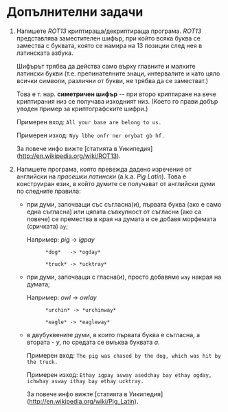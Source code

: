 Допълнителни задачи
===================

1. Напишете *ROT13* криптираща/декриптираща програма.
   *ROT13* представлява заместителен шифър, при който всяка буква се замества
   с буквата, която се намира на 13 позиции след нея в латинската азбука.
   
   Шифърът трябва да действа само върху главните и малките латински букви (т.е.
   препинателните знаци, интервалите и като цяло всички символи, различни от
   букви, не трябва да се заместват.)

   Това е т. нар. **симетричен шифър** -- при второ криптиране на вече
   криптирания низ се получава изходният низ.
   (Което го прави добър уводен пример за криптографските шифри.)
   
   Примерен вход: `All your base are belong to us.`

   Примерен изход: `Nyy lbhe onfr ner orybat gb hf.`

   За повече инфо вижте [статията в Уикипедия]
   (http://en.wikipedia.org/wiki/ROT13).

2. Напишете програма, която превежда дадено изречение от английски на
   *прасешки латински* (a.k.a. *Pig Latin*). Това е конструиран език, в който
   думите се получават от английски думи по следните правила:
   

   * при думи, започващи със съгласна(и), първата буква
     (ако е само една съгласна)
     или цялата съвкупност от съгласни (ако са повече) се премества в края на
     думата и се добавя морфемата (сричката) `ay`;

     Например: *pig*   -> *igpay*
     
               *dog*   -> *ogday*

               *truck* -> *ucktray*


   * при думи, започващи с гласна(и), просто добавяме `way` накрая на думата;

     Например: *owl*   -> *owlay*

               *urchin* -> *urchinway*

               *eagle* -> *eagleway*


   * в двубуквените думи, в които първата буква е съгласна, а втората - *y*,
     по средата се вмъква буквата *a*.


     Примерен вход: `The pig was chased by the dog, which was hit by the truck.`

     Примерен изход: `Ethay igpay asway asedchay bay ethay ogday, ichwhay asway
     ithay bay ethay ucktray.`

     За повече инфо вижте [статията в Уикипедия]
     (http://en.wikipedia.org/wiki/Pig_Latin).
